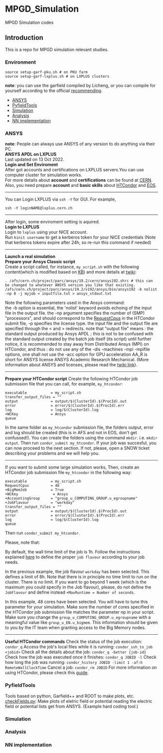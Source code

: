 # MPGD_Simulation
MPGD Simulation codes

## Introduction
This is a repo for MPGD simulation relevant studies.

### Environment
```shell
source setup-garf-pku.sh # on PKU farm
source setup-garf-lxplus.sh # on LXPLUS clusters
```
**note**: you can use the garfield compiled by Licheng, or you can compile for yourself according to the official [recommending](https://garfieldpp.web.cern.ch/garfieldpp/).

<!-- TOC -->

- [ANSYS](#ansys)
- [PyfieldTools](#pyfieldtools)
- [Simulation](#simulation)
- [Analysis](#analysis)
- [NN implementation](#nn-iplementation)

<!-- /TOC -->

### ANSYS
**note**: People can always use ANSYS of any version to do anything via their PC.<br />
**ANSYS APDL on LXPLUS**<br />
Last updated on 13 Oct 2022.<br />
**Login and Set Enviroment**<br />
After got accounts and certifications on LXPLUS servers.You can use computer cluster for simulation works.<br />
For more details about **account** and **certifications** can be found at [CERN](https://account.cern.ch/account/).<br />
Also, you need prepare **account** and **basic skills** about [HTCondor](https://batchdocs.web.cern.ch/index.html) and [EOS](https://cern.service-now.com/service-portal%3Fid=kb_article&n=KB0001998).<br />
***
You can Login LXPLUS via `ssh -Y` for GUI. For example,<br />
```shell
ssh -Y loginNAME@lxplus.cern.ch
```
***
After login, some enviroment setting is aquired.<br />
**Login to LXPLUS**<br />
Login to `lxplus` using your NICE account.<br />
Run `kinit username` to get a kerberos token for your NICE credentials (Note that kerberos tokens expire after 24h, so re-run this command if needed)<br />
***
**Launch a real simulation**<br />
**Prepare your Ansys Classic script**<br />
Create a script called, for instance, `my_script.sh` with the following content(which is modified based on [KB](https://cern.service-now.com/service-portal?id=kb_article&n=KB0006082)) and more details at [twiki](https://twiki.cern.ch/twiki/bin/view/CAE/AnsysService):<br />
```shell
. /afs/cern.ch/project/parc/ansys/19.2/cern/ansys192.shrc # this can be changed to whatever ANSYS version you like that existing.
/afs/cern.ch/project/parc/ansys/19.2/v192/ansys/bin/ansys192 -b nolist -np 8 -j myjob < inputfile.txt > ansys_stdout.txt
```
Note the following parameters used in the Ansys command:<br />
the -b option is essential, the 'nolist' keyword avoids echoing of the input file in the output file. the -np argument specifies the number of (SMP) "processors", and should correspond to the [RequestCpus](https://twiki.cern.ch/twiki/bin/edit/CAE/RequestCpus?topicparent=CAE.LinuxAnsys;nowysiwyg=1) in the HTCondor submit file, -p specifies the license type. the input file and the output file are specified through the < and > redirects. note that "output file" means : the standard output produced by Ansys APDL ; this is not to be confused with the standard output created by the batch job itself (its script) until further notice, it is recommended to stay away from Distributed Ansys (MPI) on HTCondor, and thus : do not use any of the -dis -machines -mpi -mpifile options, one shall not use the -acc option for GPU acceleration AA_R is short for ANSYS license ANSYS Academic Research Mechanical. (More information about ANSYS and licenses, please read the [twiki link](https://twiki.cern.ch/twiki/bin/view/CAE/AnsysService)).

***
**Prepare your HTCondor script**
Create the following HTCondor job submission file that you can call, for example, `my_htcondor`:
```
executable           = my_script.sh
transfer_output_files = ""
output               = output/$(ClusterId).$(ProcId).out
error                = error/$(ClusterId).$(ProcId).err
log                  = log/$(ClusterId).log
+WCKey               = Ansys
queue
```

In the same folder as `my_htcondor` submission file, the folders output, error and log should be created (this is in AFS and not in EOS, don't get confussed!). You can create the folders using the command `mkdir`. i.e. `mkdir output`.
Then run `condor_submit my_htcondor`.
If your job was succesful, you can now proceed to the next section. If not, please, open a SNOW ticket describing your problems and we will help you.
***
If you want to submit some large simulation works,
Then, create an HTCondor job submission file `my_htcondor` in the following way:
```
executable           = my_script.sh
RequestCpus          = 48
+BigMemJob           = True
+WCKey                = Ansys
+AccountingGroup     = "group_u_COMPUTING_GROUP.u_egroupname"
+JobFlavour          = "workday"
transfer_output_files = ""
output               = output/$(ClusterId).$(ProcId).out
error                = error/$(ClusterId).$(ProcId).err
log                  = log/$(ClusterId).log
queue
```
Then run `condor_submit my_htcondor`.

Please, note that:

By default, the wall time limit of the job is 1h. Follow the instructions explained [here](http://batchdocs.web.cern.ch/batchdocs/local/submit.html) to define the proper `job flavour` according to your job needs. 

In the previous example, the job flavour `workday` has been selected. This defines a limit of 8h. Note that there is in principle no time limit to run on the cluster. 
There is no limit. If you want to go beyond 1 week (which is the maximum you could specify in the Job flavour), please, do not define the `JobFlavour` and define instead `+MaxRuntime = Number of seconds`.

In this example, 48 cores have been selected. You will have to tune this parameter for your simulation. Make sure the number of cores specified in the HTCondor job submission file matches the parameter np in your script.
Make sure you change the `group_u_COMPUTING_GROUP.u_egroupname` with a meaningful value like `group_u_EN.u_bigmem`. This information should be given to you by the IT team when granting access to the Big Memory nodes.
***
**Useful HTCondor commands**
Check the status of the job execution: `condor_q`
Access the job's local files while it is running: `condor_ssh_to_job <jobid>`
Check all the details about the job: `condor_q -better {job-id}`
Check how the job was executed once it finishes: `condor_q JOBID -l`
Check how long the job was running: `condor_history JOBID -limit 1 -af:h RemoteWallClockTime`
Cancel a job: `condor_rm JOBID`
For more information on using HTCondor, please check this [guide](http://batchdocs.web.cern.ch/batchdocs/index.html).

### PyfieldTools
Tools based on python, Garfield++ and ROOT to make plots, etc.
[checkFields.py](./PyfieldTools/checkFields.py): Make plots of eletric field or potential reading the electric field or potential lists get from ANSYS. (Example hard coding tool.)

### Simulation

### Analysis

### NN implementation
